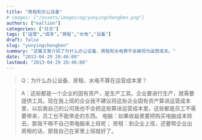 ```yaml
---
title: "房租和办公设备"
# images: ["/assets/images/og/yunyingchengben.png"]
authors: ["eallion"]
categories: ["日志"]
tags: ["运营","成本","房租","水电","设备"]
draft: false
slug: "yunyingchengben"
summary: "这篇文章介绍了为什么办公设备、房租和水电费不会被视为运营成本。"
date: "2013-04-29 20:46:00"
lastmod: "2013-04-29 20:46:00"
---
```


> Q：为什么办公设备、房租、水电不算在运营成本里？

<blockquote>A：这些都是一个企业的固有资产，是生产工具。企业要进行生产，就需要提供工具。现在我上班的企业我不建议将这些企业固有资产算进运营成本里，以后我自己的公司我也不会把这些算进运营成本里。这些都是员工不需要带来，员工也不能带走的东西。
电脑：如果收益里要把购买电脑成本除去，那我干嘛不自己带电脑来上班呢；
房租：到企业上班，还要帮企业出房租的话，那我自己在家里上班就好了。</blockquote>
